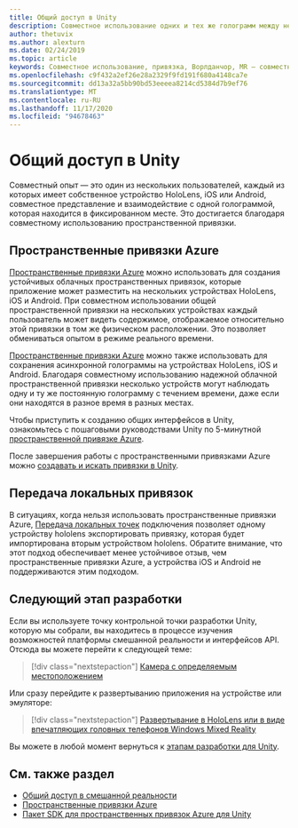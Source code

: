 ```yaml
---
title: Общий доступ в Unity
description: Совместное использование одних и тех же голограмм между несколькими пользователями в приложении Unity.
author: thetuvix
ms.author: alexturn
ms.date: 02/24/2019
ms.topic: article
keywords: Совместное использование, привязка, Ворлданчор, MR — совместное использование 250, Ворлданчортрансфербатч, Спатиалперцептион, Azure, пространственные привязки Azure, ASA, гарнитура смешанной реальности, гарнитура Windows Mixed Reality, гарнитура виртуальной реальности
ms.openlocfilehash: c9f432a2ef26e28a2329f9fd191f680a4148ca7e
ms.sourcegitcommit: dd13a32a5bb90bd53eeeea8214cd5384d7b9ef76
ms.translationtype: MT
ms.contentlocale: ru-RU
ms.lasthandoff: 11/17/2020
ms.locfileid: "94678463"
---
```

# <a name="shared-experiences-in-unity"></a>Общий доступ в Unity

Совместный опыт — это один из нескольких пользователей, каждый из которых имеет собственное устройство HoloLens, iOS или Android, совместное представление и взаимодействие с одной голограммой, которая находится в фиксированном месте. Это достигается благодаря совместному использованию пространственной привязки.

## <a name="azure-spatial-anchors"></a>Пространственные привязки Azure

<a href="https://docs.microsoft.com/azure/spatial-anchors/overview" target="_blank">Пространственные привязки Azure</a> можно использовать для создания устойчивых облачных пространственных привязок, которые приложение может разместить на нескольких устройствах HoloLens, iOS и Android.  При совместном использовании общей пространственной привязки на нескольких устройствах каждый пользователь может видеть содержимое, отображаемое относительно этой привязки в том же физическом расположении.  Это позволяет обмениваться опытом в режиме реального времени.

<a href="https://docs.microsoft.com/azure/spatial-anchors/overview" target="_blank">Пространственные привязки Azure</a> можно также использовать для сохранения асинхронной голограммы на устройствах HoloLens, iOS и Android.  Благодаря совместному использованию надежной облачной пространственной привязки несколько устройств могут наблюдать одну и ту же постоянную голограмму с течением времени, даже если они находятся в разное время в разных местах.

Чтобы приступить к созданию общих интерфейсов в Unity, ознакомьтесь с пошаговыми руководствами Unity по 5-минутной <a href="https://docs.microsoft.com/azure/spatial-anchors/unity-overview" target="_blank">пространственной привязке Azure</a>.

После завершения работы с пространственными привязками Azure можно <a href="https://docs.microsoft.com/azure/spatial-anchors/concepts/create-locate-anchors-unity" target="_blank">создавать и искать привязки в Unity</a>.

## <a name="local-anchor-transfers"></a>Передача локальных привязок

В ситуациях, когда нельзя использовать пространственные привязки Azure, [Передача локальных точек](../../out-of-scope/local-anchor-transfers-in-unity.md) подключения позволяет одному устройству hololens экспортировать привязку, которая будет импортирована вторым устройством hololens.  Обратите внимание, что этот подход обеспечивает менее устойчивое отзыв, чем пространственные привязки Azure, а устройства iOS и Android не поддерживаются этим подходом.

## <a name="next-development-checkpoint"></a>Следующий этап разработки

Если вы используете точку контрольной точки разработки Unity, которую мы собрали, вы находитесь в процессе изучения возможностей платформы смешанной реальности и интерфейсов API. Отсюда вы можете перейти к следующей теме:

> [!div class="nextstepaction"]
> [Камера с определяемым местоположением](locatable-camera-in-unity.md)

Или сразу перейдите к развертыванию приложения на устройстве или эмуляторе:

> [!div class="nextstepaction"]
> [Развертывание в HoloLens или в виде впечатляющих головных телефонов Windows Mixed Reality](../platform-capabilities-and-apis/using-visual-studio.md)

Вы можете в любой момент вернуться к [этапам разработки для Unity](unity-development-overview.md#3-platform-capabilities-and-apis).

## <a name="see-also"></a>См. также раздел
* [Общий доступ в смешанной реальности](../platform-capabilities-and-apis/shared-experiences-in-mixed-reality.md)
* <a href="https://docs.microsoft.com/azure/spatial-anchors" target="_blank">Пространственные привязки Azure</a>
* <a href="https://docs.microsoft.com/dotnet/api/Microsoft.Azure.SpatialAnchors" target="_blank">Пакет SDK для пространственных привязок Azure для Unity</a>
